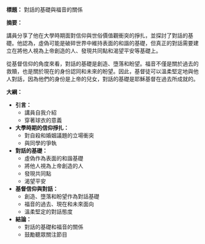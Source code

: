 **標題：** 對話的基礎與福音的關係

**摘要：**

講員分享了他在大學時期面對信仰與世俗價值觀衝突的掙扎，並探討了對話的基礎。他認為，虛偽可能是破碎世界中維持表面的和諧的基礎，但真正的對話需要建立在將他人視為上帝創造的人、發現共同點和渴望平安等基礎上。

從基督信仰的角度來看，對話的基礎是創造、墮落和盼望。福音不僅是關於過去的救贖，也是關於現在的身份認同和未來的盼望。因此，基督徒可以溫柔堅定地與他人對話，因為他們的身份是上帝的兒女，對話的基礎是耶穌基督在過去所成就的。

**大綱：**

* **引言：**
    * 講員自我介紹
    * 穿著球衣的意義
* **大學時期的信仰掙扎：**
    * 對自殺和婚姻議題的立場衝突
    * 與同學的爭執
* **對話的基礎：**
    * 虛偽作為表面的和諧基礎
    * 將他人視為上帝創造的人
    * 發現共同點
    * 渴望平安
* **基督信仰與對話：**
    * 創造、墮落和盼望作為對話基礎
    * 福音的過去、現在和未來面向
    * 溫柔堅定的對話態度
* **結論：**
    * 對話的基礎和福音的關係
    * 鼓勵聽眾關注節目